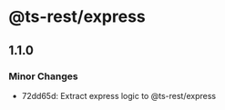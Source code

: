 # @ts-rest/express

## 1.1.0

### Minor Changes

- 72dd65d: Extract express logic to @ts-rest/express
